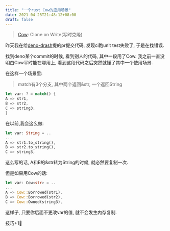 ```yaml
---
title: "一个rust Cow的应用场景"
date: 2021-04-25T21:48:12+08:00
draft: false
---
```

> [Cow]: Clone on Write(写时克隆)

昨天我在给[deno-drash]提的pr提交代码, 发现ci跑unit test失败了, 于是在找错误. 

找到deno某个commit的时候, 看到别人的代码, 其中一段用了Cow. 我之前一直没明白Cow平时能在哪用上, 看到这段代码之后突然就懂了其中一个使用场景.


在这样一个场景里: 
> match有3个分支, 其中两个返回&str, 一个返回String
```rust
let var: ? = match() {
A => str1,
B => str2,
C => string3,
}
```
在以前,我会这么做:
```rust
let var: String = ..
...
A => str1.to_string(),
B => str2.to_string(),
C => string3,
```

这么写的话, A和B的&str转为String的时候, 就必然要复制一次.

但是如果用Cow的话:
```rust
let var: Cow<str> = ..
...
A => Cow::Borrowed(str1),
B => Cow::Borrowed(str2),
C => Cow::Owned(string3),
```
这样子, 只要你后面不更改var的值, 就不会发生内存复制.

技巧+1🤪

[deno-drash]: (https://github.com/drashland/deno-drash)
[Cow]: (https://doc.rust-lang.org/std/borrow/enum.Cow.html)